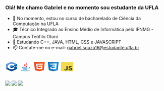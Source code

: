 ### Olá! Me chamo Gabriel e no momento sou estudante da UFLA


- 🔭 No momento, estou no curso de bacharelado de Ciência da Computação na UFLA
- 🎓 Técnico Integrado ao Ensino Médio de Informática pelo IFNMG - Campus Teófilo Otoni
- 🌱 Estudando C++, JAVA, HTML, CSS e JAVASCRIPT
- 📫 Contate-me no e-mail: gabriel.souza16@estudante.ufla.br


<div style="display: inline_block"><br>
  <img align="center" alt="Gabrel-Cplusplus" height="30" width="40" src="https://raw.githubusercontent.com/devicons/devicon/master/icons/cplusplus/cplusplus-original.svg">
  <img align="center" alt="Gabrel-java" height="30" width="40" src="https://raw.githubusercontent.com/devicons/devicon/master/icons/java/java-original.svg">
  <img align="center" alt="Gabriel-HTML" height="30" width="40" src="https://raw.githubusercontent.com/devicons/devicon/master/icons/html5/html5-original.svg">
  <img align="center" alt="Gabriel-CSS" height="30" width="40" src="https://raw.githubusercontent.com/devicons/devicon/master/icons/css3/css3-original.svg">
  <img align="center" alt="Gabriel-JS" height="30" width="40" src="https://raw.githubusercontent.com/devicons/devicon/master/icons/javascript/javascript-original.svg">
  
</div>
  
  ##
 
<div> 
  <a href="https://instagram.com/gabriel_jar1/" target="_blank"><img src="https://img.shields.io/badge/-Instagram-%23E4405F?style=for-the-badge&logo=instagram&logoColor=white" target="_blank"></a> 
  <a href = "mailto:gabriel.souza16@estudante.ufla.br"><img src="https://img.shields.io/badge/-Gmail-%23333?style=for-the-badge&logo=gmail&logoColor=white" target="_blank"></a>
  <a href="https://www.linkedin.com/in/gabriel-jardim-de-souza-b253b2281/" target="_blank"><img src="https://img.shields.io/badge/-LinkedIn-%230077B5?style=for-the-badge&logo=linkedin&logoColor=white" target="_blank"></a> 
  
</div>

